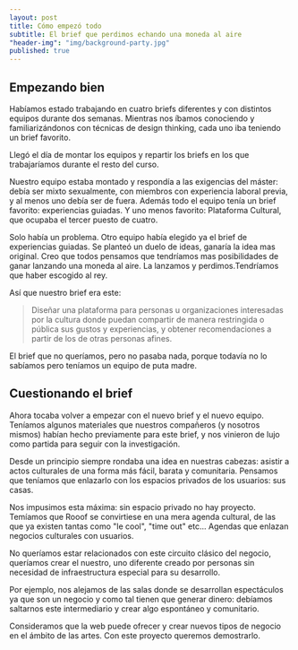 ```yaml
---
layout: post
title: Cómo empezó todo
subtitle: El brief que perdimos echando una moneda al aire
"header-img": "img/background-party.jpg"
published: true
---
```



<h2 class="section-heading">Empezando bien</h2>
<p>Habíamos estado trabajando en cuatro briefs diferentes y con distintos equipos durante dos semanas. Mientras nos íbamos conociendo y familiarizándonos con técnicas de design thinking, cada uno iba teniendo un brief favorito.</p>

<p>Llegó el día de montar los equipos y repartir los briefs en los que trabajaríamos durante el resto del curso.</p>

<p>Nuestro equipo estaba montado y respondía a las exigencias del máster: debía ser mixto sexualmente, con miembros con experiencia laboral previa, y al menos uno debía ser de fuera. Además todo el equipo tenía un brief favorito: experiencias guiadas. Y uno menos favorito: Plataforma Cultural, que ocupaba el tercer puesto de cuatro.</p>

<p>Solo había un problema. Otro equipo había elegido ya el brief de experiencias guiadas. Se planteó un duelo de ideas, ganaría la idea mas original. Creo que todos pensamos que tendríamos mas posibilidades de ganar lanzando una moneda al aire. La lanzamos y perdimos.Tendríamos que haber escogido al rey.</p>

<p>Así que nuestro brief era este:</p>
<blockquote>Diseñar una plataforma para personas u organizaciones interesadas por la cultura donde puedan compartir de manera restringida o pública sus gustos y experiencias, y obtener recomendaciones a partir de los de otras personas afines. </blockquote>

<p>El brief que no queríamos, pero no pasaba nada, porque todavía no lo sabíamos pero teníamos un equipo de puta madre.</p>


<h2 class="section-heading">Cuestionando el brief</h2>

<p>Ahora tocaba volver a empezar con el nuevo brief y el nuevo equipo. Teníamos algunos materiales que nuestros compañeros (y nosotros mismos) habían hecho previamente para este brief, y nos vinieron de lujo como partida para seguir con la investigación.</p>

<p>Desde un principio siempre rondaba una idea en nuestras cabezas: asistir a actos culturales de una forma más fácil, barata y comunitaria. Pensamos que teníamos que enlazarlo con los espacios privados de los usuarios: sus casas.</p>

<p>Nos impusimos esta máxima: sin espacio privado no hay proyecto. Temíamos que Rooof se convirtiese en una mera agenda cultural, de las que ya existen tantas como "le cool", "time out" etc... Agendas que enlazan negocios culturales con usuarios.</p>

<p>No queríamos estar relacionados con este circuito clásico del negocio, queríamos crear el nuestro, uno diferente creado por personas sin necesidad de infraestructura especial para su desarrollo.</p>

<p>Por ejemplo, nos alejamos de las salas donde se desarrollan espectáculos ya que son un negocio y como tal tienen que generar dinero: debíamos saltarnos este intermediario y crear algo espontáneo y comunitario.</p>

<p>Consideramos que la web puede ofrecer y crear nuevos tipos de negocio en el ámbito de las artes. Con este proyecto queremos demostrarlo.
</p>


